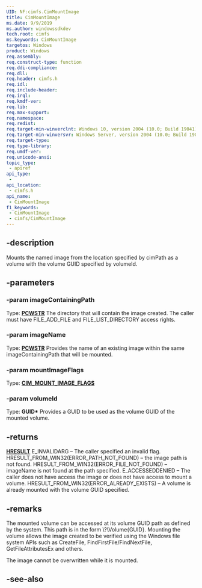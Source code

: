```yaml
---
UID: NF:cimfs.CimMountImage
title: CimMountImage
ms.date: 9/9/2019
ms.author: windowssdkdev
tech.root: cimfs
ms.keywords: CimMountImage
targetos: Windows
product: Windows
req.assembly: 
req.construct-type: function
req.ddi-compliance: 
req.dll: 
req.header: cimfs.h
req.idl: 
req.include-header: 
req.irql: 
req.kmdf-ver: 
req.lib: 
req.max-support: 
req.namespace: 
req.redist: 
req.target-min-winverclnt: Windows 10, version 2004 (10.0; Build 19041)
req.target-min-winversvr: Windows Server, version 2004 (10.0; Build 19041)
req.target-type: 
req.type-library: 
req.umdf-ver: 
req.unicode-ansi: 
topic_type:
 - apiref
api_type:
 - 
api_location:
 - cimfs.h
api_name:
 - CimMountImage
f1_keywords:
 - CimMountImage
 - cimfs/CimMountImage
---
```


## -description

Mounts the named image from the location specified by cimPath as a volume with the volume GUID specified by volumeId.

## -parameters

### -param imageContainingPath

Type: **[PCWSTR](/windows/desktop/winprog/windows-data-types)**
The directory that will contain the image created. The caller must have FILE_ADD_FILE and FILE_LIST_DIRECTORY access rights. 

### -param imageName

Type: **[PCWSTR](/windows/desktop/winprog/windows-data-types)**
Provides the name of an existing image within the same imageContainingPath that will be mounted.

### -param mountImageFlags

Type: **[CIM_MOUNT_IMAGE_FLAGS](/windows/win32/api/cimfs/ne-cimfs-cim_mount_image_flags)**

### -param volumeId

Type: **GUID\***
Provides a GUID to be used as the volume GUID of the mounted volume. 

## -returns

**[HRESULT](/windows/desktop/winprog/windows-data-types)**
E_INVALIDARG – The caller specified an invalid flag.
HRESULT_FROM_WIN32(ERROR_PATH_NOT_FOUND) – the image path is not found.
HRESULT_FROM_WIN32(ERROR_FILE_NOT_FOUND) – imageName is not found at the path specified.
E_ACCESSEDDENIED – The caller does not have access the image or does not have access to mount a volume.
HRESULT_FROM_WIN32(ERROR_ALREADY_EXISTS) – A volume is already mounted with the volume GUID specified.

## -remarks

The mounted volume can be accessed at its volume GUID path as defined by the system. This path is in the form \\?\Volume{GUID}. Mounting the volume allows the image created to be verified using the Windows file system APIs such as CreateFile, FindFirstFile/FindNextFile, GetFileAttributesEx and others.

The image cannot be overwritten while it is mounted.

## -see-also
